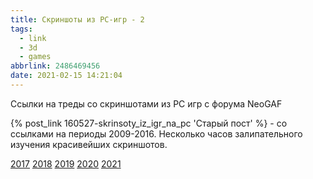 ```yaml
---
title: Скриншоты из PC-игр - 2
tags:
  - link
  - 3d
  - games
abbrlink: 2486469456
date: 2021-02-15 14:21:04
---
```


Ссылки на треды со скриншотами из PC игр с форума NeoGAF
<!-- more -->

{% post_link  160527-skrinsoty_iz_igr_na_pc 'Старый пост' %} - со ссылками на периоды 2009-2016.
Несколько часов залипательного изучения красивейших скриншотов.

[2017](https://www.neogaf.com/threads/2017-pc-screenshot-thread.1329720/)
[2018](https://www.neogaf.com/threads/2018-pc-screenshot-thread.1460776/)
[2019](https://www.neogaf.com/threads/2019-pc-screenshot-thread.1470464/)
[2020](https://www.neogaf.com/threads/2020-pc-screenshot-thread-of-no-compromises.1518478/)
[2021](https://www.neogaf.com/threads/2021-pc-screenshot-thread-of-no-compromises.1584774/)